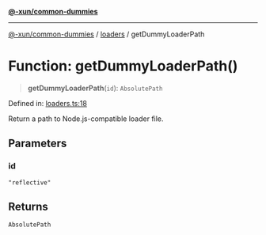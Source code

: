 [**@-xun/common-dummies**](../../README.md)

***

[@-xun/common-dummies](../../README.md) / [loaders](../README.md) / getDummyLoaderPath

# Function: getDummyLoaderPath()

> **getDummyLoaderPath**(`id`): `AbsolutePath`

Defined in: [loaders.ts:18](https://github.com/Xunnamius/test-utils/blob/039995fa2351ba5c0c6c5e9ddfd8589da9142bad/packages/common-dummies/src/loaders.ts#L18)

Return a path to Node.js-compatible loader file.

## Parameters

### id

`"reflective"`

## Returns

`AbsolutePath`
